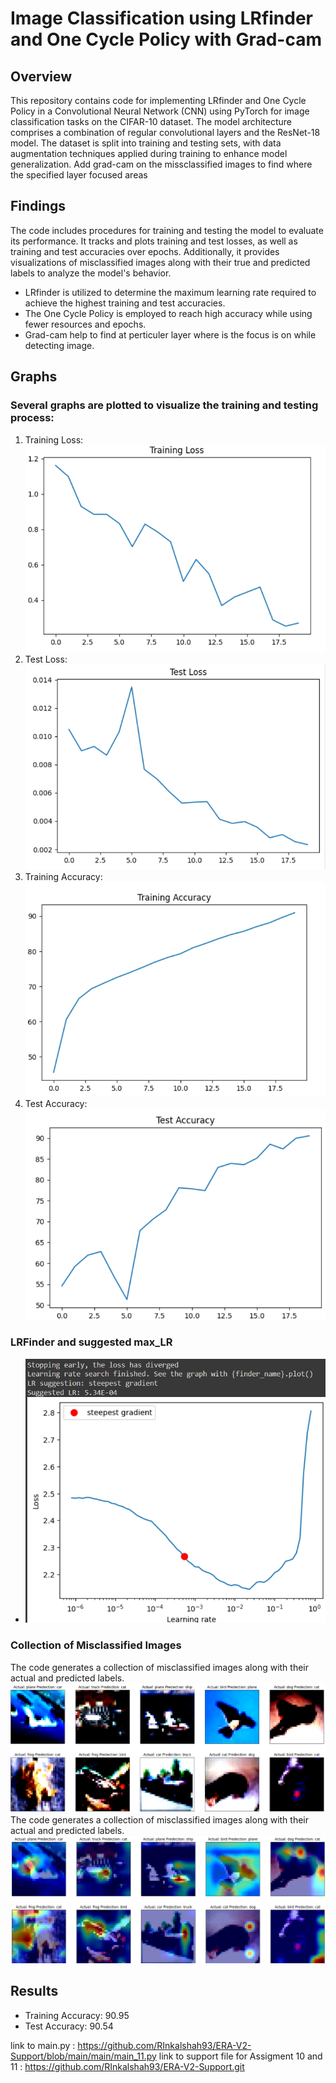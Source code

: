 # Image Classification using LRfinder and One Cycle Policy with Grad-cam 

## Overview
This repository contains code for implementing LRfinder and One Cycle Policy in a Convolutional Neural Network (CNN) using PyTorch for image classification tasks on the CIFAR-10 dataset. The model architecture comprises a combination of regular convolutional layers and the ResNet-18 model. The dataset is split into training and testing sets, with data augmentation techniques applied during training to enhance model generalization. Add grad-cam on the missclassified images to find where the specified layer focused areas

## Findings
The code includes procedures for training and testing the model to evaluate its performance. It tracks and plots training and test losses, as well as training and test accuracies over epochs. Additionally, it provides visualizations of misclassified images along with their true and predicted labels to analyze the model's behavior.
- LRfinder is utilized to determine the maximum learning rate required to achieve the highest training and test accuracies.
- The One Cycle Policy is employed to reach high accuracy while using fewer resources and epochs.
- Grad-cam help to find at perticuler layer where is the focus is on while detecting image.


## Graphs
### Several graphs are plotted to visualize the training and testing process:
1. Training Loss: ![Training Loss](image-1.png)
2. Test Loss: ![Test Loss](image-2.png)
3. Training Accuracy: ![Training Accuracy](image-3.png)
4. Test Accuracy: ![Test Accuracy](image-4.png)
### LRFinder and suggested max_LR
- ![](image.png)
### Collection of Misclassified Images
The code generates a collection of misclassified images along with their actual and predicted labels.
![Misclassified Images](image-5.png)
The code generates a collection of misclassified images along with their actual and predicted labels.
![Grade-cam of Mosclassified Images](image-6.png)
## Results
- Training Accuracy: 90.95
- Test Accuracy: 90.54

link to main.py : https://github.com/RInkalshah93/ERA-V2-Support/blob/main/main/main_11.py 
link to support file for Assigment 10 and 11 : https://github.com/RInkalshah93/ERA-V2-Support.git 

